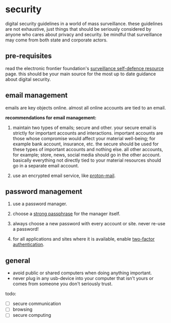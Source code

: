 # security

digital security guidelines in a world of mass surveillance.
these guidelines are not exhaustive, just things that should be seriously considered by anyone who cares about privacy and security.
be mindful that surveillance may come from both state and corporate actors. 

## pre-requisites

read the electronic frontier foundation's [surveillance self-defence resource](https://ssd.eff.org) page. 
this should be your main source for the most up to date guidance about digital security.


## email management

emails are key objects online. almost all online accounts are tied to an email.  

**recommendations for email management:** 
1. maintain two types of emails; secure and other. your secure email is strictly for important accounts and interactions. 
important accounts are those whose compromise would affect your material well-being; for example bank account, insurance, etc. 
the secure should be used for these types of important accounts and nothing else.
all other accounts, for example; store, news, social media should go in the other account. basically everything not directly tied to your material resources should go in a separate email account. 

2. use an encrypted email service, like [proton-mail](https://proton.me/mail).


## password management

1. use a password manager.

2. choose a [strong passphrase](https://www.schneier.com/blog/archives/2014/03/choosing_secure_1.html) for the manager itself.

3. always choose a new password with every account or site. never re-use a password!

4. for all applications and sites where it is available, enable [two-factor authentication](https://en.wikipedia.org/wiki/Multi-factor_authentication).


## general

- avoid public or shared computers when doing anything important.
- never plug in any usb-device into your computer that isn't yours or comes from someone you don't seriously trust.


todo:
- [ ] secure communication
- [ ] browsing
- [ ] secure computing
